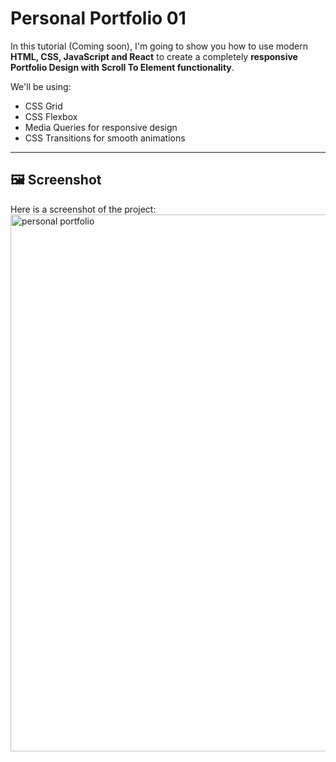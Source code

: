 # Personal Portfolio 01

In this tutorial (Coming soon), I'm going to show you how to use modern **HTML, CSS, JavaScript and React** to create a completely **responsive Portfolio Design with Scroll To Element functionality**.  

We'll be using:  
- CSS Grid  
- CSS Flexbox  
- Media Queries for responsive design  
- CSS Transitions for smooth animations  

---

## 🖼 Screenshot

Here is a screenshot of the project:
<img width="1895" height="859" alt="personal portfolio" src="https://github.com/user-attachments/assets/56c60d38-8744-470f-b349-bfbfd9082e29" />


